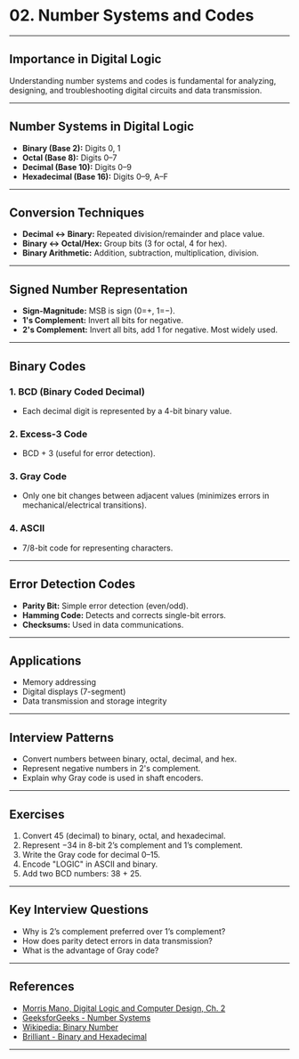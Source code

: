 # 02. Number Systems and Codes

---

## Importance in Digital Logic

Understanding number systems and codes is fundamental for analyzing, designing, and troubleshooting digital circuits and data transmission.

---

## Number Systems in Digital Logic

- **Binary (Base 2):** Digits 0, 1
- **Octal (Base 8):** Digits 0–7
- **Decimal (Base 10):** Digits 0–9
- **Hexadecimal (Base 16):** Digits 0–9, A–F

---

## Conversion Techniques

- **Decimal ↔ Binary:** Repeated division/remainder and place value.
- **Binary ↔ Octal/Hex:** Group bits (3 for octal, 4 for hex).
- **Binary Arithmetic:** Addition, subtraction, multiplication, division.

---

## Signed Number Representation

- **Sign-Magnitude:** MSB is sign (0=+, 1=−).
- **1's Complement:** Invert all bits for negative.
- **2's Complement:** Invert all bits, add 1 for negative. Most widely used.

---

## Binary Codes

### 1. BCD (Binary Coded Decimal)

- Each decimal digit is represented by a 4-bit binary value.

### 2. Excess-3 Code

- BCD + 3 (useful for error detection).

### 3. Gray Code

- Only one bit changes between adjacent values (minimizes errors in mechanical/electrical transitions).

### 4. ASCII

- 7/8-bit code for representing characters.

---

## Error Detection Codes

- **Parity Bit:** Simple error detection (even/odd).
- **Hamming Code:** Detects and corrects single-bit errors.
- **Checksums:** Used in data communications.

---

## Applications

- Memory addressing
- Digital displays (7-segment)
- Data transmission and storage integrity

---

## Interview Patterns

- Convert numbers between binary, octal, decimal, and hex.
- Represent negative numbers in 2's complement.
- Explain why Gray code is used in shaft encoders.

---

## Exercises

1. Convert 45 (decimal) to binary, octal, and hexadecimal.
2. Represent −34 in 8-bit 2’s complement and 1’s complement.
3. Write the Gray code for decimal 0–15.
4. Encode "LOGIC" in ASCII and binary.
5. Add two BCD numbers: 38 + 25.

---

## Key Interview Questions

- Why is 2’s complement preferred over 1’s complement?
- How does parity detect errors in data transmission?
- What is the advantage of Gray code?

---

## References

- [Morris Mano, Digital Logic and Computer Design, Ch. 2](https://www.amazon.com/Digital-Logic-Computer-Design-Mano/dp/0132145103)
- [GeeksforGeeks - Number Systems](https://www.geeksforgeeks.org/number-system-in-digital-electronics/)
- [Wikipedia: Binary Number](https://en.wikipedia.org/wiki/Binary_number)
- [Brilliant - Binary and Hexadecimal](https://brilliant.org/wiki/binary-and-hexadecimal-numbers/)

---
